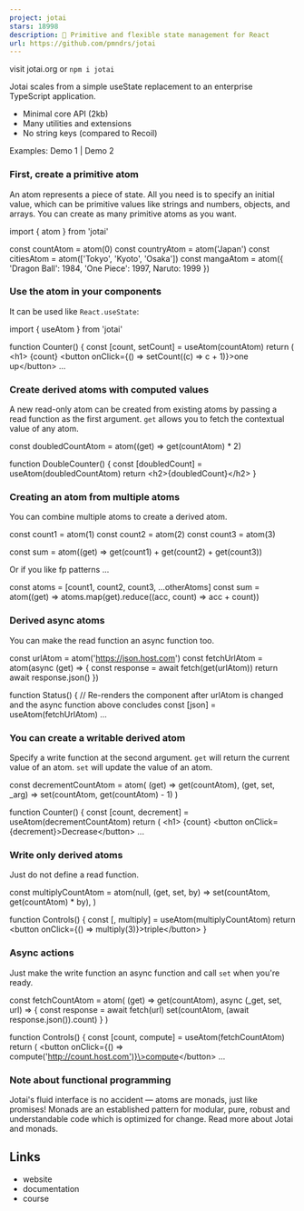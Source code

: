```yaml
---
project: jotai
stars: 18998
description: 👻 Primitive and flexible state management for React
url: https://github.com/pmndrs/jotai
---
```


  

  

visit jotai.org or `npm i jotai`

Jotai scales from a simple useState replacement to an enterprise TypeScript application.

-   Minimal core API (2kb)
-   Many utilities and extensions
-   No string keys (compared to Recoil)

Examples: Demo 1 | Demo 2

### First, create a primitive atom

An atom represents a piece of state. All you need is to specify an initial value, which can be primitive values like strings and numbers, objects, and arrays. You can create as many primitive atoms as you want.

import { atom } from 'jotai'

const countAtom \= atom(0)
const countryAtom \= atom('Japan')
const citiesAtom \= atom(\['Tokyo', 'Kyoto', 'Osaka'\])
const mangaAtom \= atom({ 'Dragon Ball': 1984, 'One Piece': 1997, Naruto: 1999 })

### Use the atom in your components

It can be used like `React.useState`:

import { useAtom } from 'jotai'

function Counter() {
  const \[count, setCount\] \= useAtom(countAtom)
  return (
    <h1\>
      {count}
      <button onClick\={() \=> setCount((c) \=> c + 1)}\>one up</button\>
      ...

### Create derived atoms with computed values

A new read-only atom can be created from existing atoms by passing a read function as the first argument. `get` allows you to fetch the contextual value of any atom.

const doubledCountAtom \= atom((get) \=> get(countAtom) \* 2)

function DoubleCounter() {
  const \[doubledCount\] \= useAtom(doubledCountAtom)
  return <h2\>{doubledCount}</h2\>
}

### Creating an atom from multiple atoms

You can combine multiple atoms to create a derived atom.

const count1 \= atom(1)
const count2 \= atom(2)
const count3 \= atom(3)

const sum \= atom((get) \=> get(count1) + get(count2) + get(count3))

Or if you like fp patterns ...

const atoms \= \[count1, count2, count3, ...otherAtoms\]
const sum \= atom((get) \=> atoms.map(get).reduce((acc, count) \=> acc + count))

### Derived async atoms

You can make the read function an async function too.

const urlAtom \= atom('https://json.host.com')
const fetchUrlAtom \= atom(async (get) \=> {
  const response \= await fetch(get(urlAtom))
  return await response.json()
})

function Status() {
  // Re-renders the component after urlAtom is changed and the async function above concludes
  const \[json\] \= useAtom(fetchUrlAtom)
  ...

### You can create a writable derived atom

Specify a write function at the second argument. `get` will return the current value of an atom. `set` will update the value of an atom.

const decrementCountAtom \= atom(
  (get) \=> get(countAtom),
  (get, set, \_arg) \=> set(countAtom, get(countAtom) \- 1)
)

function Counter() {
  const \[count, decrement\] \= useAtom(decrementCountAtom)
  return (
    <h1\>
      {count}
      <button onClick\={decrement}\>Decrease</button\>
      ...

### Write only derived atoms

Just do not define a read function.

const multiplyCountAtom \= atom(null, (get, set, by) \=>
  set(countAtom, get(countAtom) \* by),
)

function Controls() {
  const \[, multiply\] \= useAtom(multiplyCountAtom)
  return <button onClick\={() \=> multiply(3)}\>triple</button\>
}

### Async actions

Just make the write function an async function and call `set` when you're ready.

const fetchCountAtom \= atom(
  (get) \=> get(countAtom),
  async (\_get, set, url) \=> {
    const response \= await fetch(url)
    set(countAtom, (await response.json()).count)
  }
)

function Controls() {
  const \[count, compute\] \= useAtom(fetchCountAtom)
  return (
    <button onClick\={() \=> compute('http://count.host.com')}\>compute</button\>
    ...

### Note about functional programming

Jotai's fluid interface is no accident — atoms are monads, just like promises! Monads are an established pattern for modular, pure, robust and understandable code which is optimized for change. Read more about Jotai and monads.

Links
-----

-   website
-   documentation
-   course
